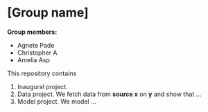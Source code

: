 # \[Group name\]

**Group members:**
- Agnete Pade
- Christopher A
- Amelia Asp

This repository contains  
1. Inaugural project. 
2. Data project. We fetch data from **source x** on **y** and show that ...
3. Model project. We model ...
